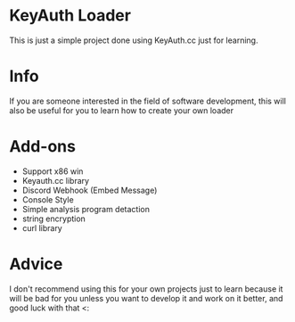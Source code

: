 # KeyAuth Loader
This is just a simple project done using KeyAuth.cc just for learning.

# Info
If you are someone interested in the field of software development, this will also be useful for you to learn how to create your own loader

# Add-ons
- Support x86 win
- Keyauth.cc library
- Discord Webhook (Embed Message)
- Console Style
- Simple analysis program detaction
- string encryption
- curl library

# Advice
I don't recommend using this for your own projects just to learn because it will be bad for you unless you want to develop it and work on it better, and good luck with that <:
